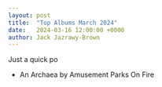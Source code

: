 ```yaml
---
layout: post
title:  "Top Albums March 2024"
date:   2024-03-16 12:00:00 +0000
author: Jack Jazrawy-Brown
---
```

Just a quick po
- An Archaea by Amusement Parks On Fire